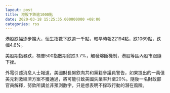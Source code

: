 ```yaml
---
layout: post
title: 港股下跌逾1000點
date: 2020-03-18 15:25:35.000000000 +08:00
categories: rss
---
```


港股跌幅逐步擴大，恒生指數下跌逾一千點，較早時報22194點，跌1069點，跌幅4.6%。

美股期指暴跌，標普500指數期貨跌3.7%，觸發熔斷機制，港股等區內股市跟隨下挫。

外電引述消息人士報道，美國財長努欽向共和黨籍參議員警告，如果提出的一萬億美元刺激經濟方案不獲通過，將可能引致美國失業率升至20%。隨後一名財政部官員解釋，努欽所講並非預測數字，只是想表明不採取行動的潛在風險。
